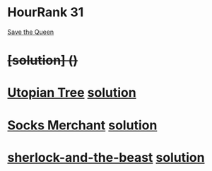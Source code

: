 # HourRank 31


[Save the Queen](https://www.hackerrank.com/contests/hourrank-31/challenges/save-the-queen/problem)

~~[solution] ()~~
============================================================================================
[Utopian Tree](https://www.hackerrank.com/challenges/utopian-tree/problem)
[solution](https://github.com/thulasipavankumar/Hackerrank_solution_java/blob/master/UtopianTree.Java)
============================================================================================
[Socks Merchant](https://www.hackerrank.com/challenges/sock-merchant/problem)
[solution](https://github.com/thulasipavankumar/Hackerrank_solution_java/blob/master/SocksMerchant.java)
============================================================================================
[sherlock-and-the-beast](https://www.hackerrank.com/challenges/sherlock-and-the-beast/problem) 
[solution](https://github.com/thulasipavankumar/Hackerrank_solution_java/blob/master/sherlock-and-the-beast.java)
============================================================================================

